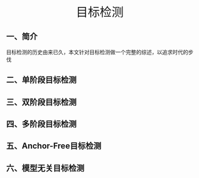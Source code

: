 <center><font size = 6>目标检测</font></center>

## 一、简介

目标检测的历史由来已久，本文针对目标检测做一个完整的综述，以追求时代的步伐

## 二、单阶段目标检测

## 三、双阶段目标检测

## 四、多阶段目标检测

## 五、Anchor-Free目标检测

## 六、模型无关目标检测

